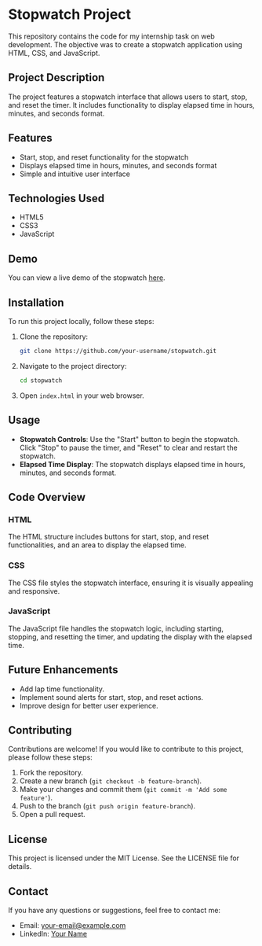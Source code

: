 # Stopwatch Project

This repository contains the code for my internship task on web development. The objective was to create a stopwatch application using HTML, CSS, and JavaScript.

## Project Description

The project features a stopwatch interface that allows users to start, stop, and reset the timer. It includes functionality to display elapsed time in hours, minutes, and seconds format.

## Features

- Start, stop, and reset functionality for the stopwatch
- Displays elapsed time in hours, minutes, and seconds format
- Simple and intuitive user interface

## Technologies Used

- HTML5
- CSS3
- JavaScript

## Demo

You can view a live demo of the stopwatch [here](https://github.com/Bhya23cse/PRODIGY_WD_02/).

## Installation

To run this project locally, follow these steps:

1. Clone the repository:
    ```bash
    git clone https://github.com/your-username/stopwatch.git
    ```

2. Navigate to the project directory:
    ```bash
    cd stopwatch
    ```

3. Open `index.html` in your web browser.

## Usage

- **Stopwatch Controls**: Use the "Start" button to begin the stopwatch. Click "Stop" to pause the timer, and "Reset" to clear and restart the stopwatch.
- **Elapsed Time Display**: The stopwatch displays elapsed time in hours, minutes, and seconds format.

## Code Overview

### HTML

The HTML structure includes buttons for start, stop, and reset functionalities, and an area to display the elapsed time.

### CSS

The CSS file styles the stopwatch interface, ensuring it is visually appealing and responsive.

### JavaScript

The JavaScript file handles the stopwatch logic, including starting, stopping, and resetting the timer, and updating the display with the elapsed time.

## Future Enhancements

- Add lap time functionality.
- Implement sound alerts for start, stop, and reset actions.
- Improve design for better user experience.

## Contributing

Contributions are welcome! If you would like to contribute to this project, please follow these steps:

1. Fork the repository.
2. Create a new branch (`git checkout -b feature-branch`).
3. Make your changes and commit them (`git commit -m 'Add some feature'`).
4. Push to the branch (`git push origin feature-branch`).
5. Open a pull request.

## License

This project is licensed under the MIT License. See the LICENSE file for details.

## Contact

If you have any questions or suggestions, feel free to contact me:

- Email: your-email@example.com
- LinkedIn: [Your Name](https://www.linkedin.com/in/yourname/)
